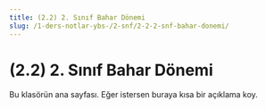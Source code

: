 ```yaml
---
title: (2.2) 2. Sınıf Bahar Dönemi
slug: /1-ders-notlar-ybs-/2-snf/2-2-2-snf-bahar-donemi/
---
```


# (2.2) 2. Sınıf Bahar Dönemi

Bu klasörün ana sayfası. Eğer istersen buraya kısa bir açıklama koy.